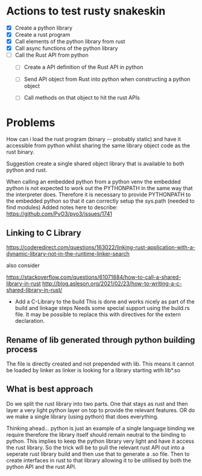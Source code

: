 # Actions to test rusty snakeskin

* [x] Create a python library
* [x] Create a rust program
* [x] Call elements of the python library from rust
* [x] Call async functions of the python library
* [ ] Call the Rust API from python
    * [ ] Create a API definition of the Rust API in python
    * [ ] Send API object from Rust into python when constructing a python object
    * [ ] Call methods on that object to hit the rust APIs


# Problems

How can i load the rust program (binary -- probably static) and have it accessible from python whilst sharing the same library object code as the rust binary.

Suggestion create a single shared object library that is available to both python and rust.


When calling an embedded python from a python venv the embedded python is not expected to work out the PYTHONPATH in the same way that the interpreter does. Therefore it is necessary to provide PYTHONPATH to the embedded python so that it can correctly setup the sys.path (needed to find modules)
Added notes here to describe: https://github.com/PyO3/pyo3/issues/1741

## Linking to C Library
https://coderedirect.com/questions/163022/linking-rust-application-with-a-dynamic-library-not-in-the-runtime-linker-search

also consider

https://stackoverflow.com/questions/61071884/how-to-call-a-shared-library-in-rust
http://blog.asleson.org/2021/02/23/how-to-writing-a-c-shared-library-in-rust/

* Add a C-Library to the build
This is done and works nicely as part of the build and linkage steps
Needs some special support using the build.rs file. It may be possible to replace this with directives for the extern declaration.

## Rename of lib generated through python building process
The file is directly created and not prepended with lib. This means it cannot be loaded by linker as linker is looking for a library starting wtih lib*.so

## What is best approach

Do we split the rust library into two parts. One that stays as rust and then layer a very light python layer on top to provide the relevant features.
OR do we make a single library (using python) that does everything.

Thinking ahead... python is just an example of a single language binding we require therefore the library itself should remain neutral to the binding to python.
This implies to keep the python library very light and have it access the rust library.
So the trick will be to pull the relevant rust API out into a seperate rust library build and then use that to generate a .so file. Then to create interfaces in rust to that library allowing it to be utillised by both the python API and the rust API.
